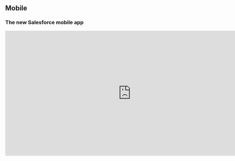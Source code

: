 ## Mobile

### The new Salesforce mobile app

<iframe width="800" height="400" src="https://www.youtube.com/embed/qBfai6IagAc" frameborder="0" allow="accelerometer; autoplay; encrypted-media; gyroscope; picture-in-picture" allowfullscreen></iframe>


